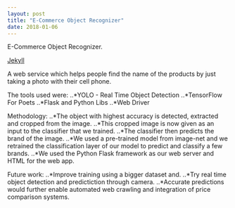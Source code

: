 ```yaml
---
layout: post
title: "E-Commerce Object Recognizer"
date: 2018-01-06
---
```


E-Commerce Object Recognizer.

[Jekyll](https://github.com/s-bhatt/upload)

A web service which helps people find the name of the products by just taking a photo with their cell phone.

The tools used were:
..*YOLO - Real Time Object Detection
..*TensorFlow For Poets
..*Flask and Python Libs
..*Web Driver

Methodology:
..*The object with highest accuracy is detected, extracted and cropped from the image.
..*This cropped image is now given as an input to the classifier that we trained.
..*The classifier then predicts the brand of the image.
..*We used a pre-trained model from image-net and we retrained the classification layer of our model to predict and classify a few brands.
..*We used the Python Flask framework as our web server and HTML for the web app.

Future work:
..*Improve training using a bigger dataset and.
..*Try real time object detection and predictiction through camera.
..*Accurate predictions would further enable automated web crawling and integration of price comparison systems.


